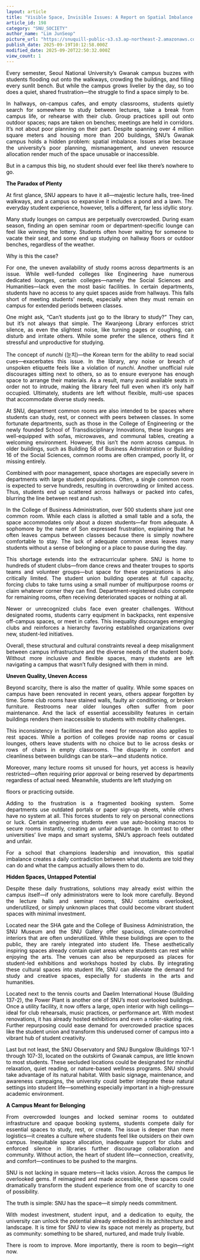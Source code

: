 ```yaml
---
layout: article
title: "Visible Space, Invisible Issues: A Report on Spatial Imbalance at SNU"
article_id: 198
category: "SNU_SOCIETY"
author_name: "Lim JunSeop"
picture_url: "https://snuquill-public-s3.s3.ap-northeast-2.amazonaws.com/photo/article/9fec1598-0e2b-40cc-ba88-e22a1f56df7e.jpeg"
publish_date: 2025-09-19T10:12:58.000Z
modified_date: 2025-09-20T22:50:32.000Z
view_count: 1
---
```


<p style="text-align:justify;"><span style="color:black;">Every semester, Seoul National University’s Gwanak campus buzzes with students flooding out onto the walkways, crowding the buildings, and filling every sunlit bench. But while the campus grows livelier by the day, so too does a quiet, shared frustration—the struggle to find a space simply to be.</span></p><p style="text-align:justify;"><span style="color:black;">In hallways, on-campus cafes, and empty classrooms, students quietly search for somewhere to study between lectures, take a break from campus life, or rehearse with their club. Group practices spill out onto outdoor spaces; naps are taken on benches; meetings are held in corridors. It’s not about poor planning on their part. Despite spanning over 4 million square meters and housing more than 200 buildings, SNU’s Gwanak campus holds a hidden problem: spatial imbalance. Issues arise because the university’s poor planning, mismanagement, and uneven resource allocation render much of the space unusable or inaccessible.</span></p><p style="text-align:justify;"><span style="color:black;">But in a campus this big, no student should ever feel like there’s nowhere to go.</span></p><p style="text-align:justify;"><span style="color:black;"><strong>The Paradox of Plenty</strong></span></p><p style="text-align:justify;"><span style="color:black;">At first glance, SNU appears to have it all—majestic lecture halls, tree-lined walkways, and a campus so expansive it includes a pond and a lawn. The everyday student experience, however, tells a different, far less idyllic story.</span></p><p style="text-align:justify;"><span style="color:black;">Many study lounges on campus are perpetually overcrowded. During exam season, finding an open seminar room or department-specific lounge can feel like winning the lottery. Students often hover waiting for someone to vacate their seat, and some end up studying on hallway floors or outdoor benches, regardless of the weather.</span></p><p style="text-align:justify;"><span style="color:black;">Why is this the case?</span></p><p style="text-align:justify;"><span style="color:black;">For one, the uneven availability of study rooms across departments is an issue. While well-funded colleges like Engineering have numerous dedicated lounges, certain colleges—namely the Social Sciences and Humanities—lack even the most basic facilities. In certain departments, students have no access to any quiet spaces aside from hallways. This falls short of meeting students’ needs, especially when they must remain on campus for extended periods between classes.</span></p><p style="text-align:justify;"><span style="color:black;">One might ask, “Can’t students just go to the library to study?” They can, but it’s not always that simple. The Kwanjeong Library enforces strict silence, as even the slightest noise, like turning pages or coughing, can disturb and irritate others. While some prefer the silence, others find it stressful and unproductive for studying.</span></p><p style="text-align:justify;"><span style="color:black;">The concept of <i>nunchi</i>&nbsp;(눈치)—the Korean term for the ability to read social cues—exacerbates this issue. In the library, any noise or breach of unspoken etiquette feels like a violation of <i>nunchi</i>. Another unofficial rule discourages sitting next to others, so as to ensure everyone has enough space to arrange their materials. As a result, many avoid available seats in order not to intrude, making the library feel full even when it’s only half occupied. Ultimately, students are left without flexible, multi-use spaces that accommodate diverse study needs.</span></p><p style="text-align:justify;"><span style="color:black;">At SNU, department common rooms are also intended to be spaces where students can study, rest, or connect with peers between classes. In some fortunate departments, such as those in the College of Engineering or the newly founded School of Transdisciplinary Innovations, these lounges are well-equipped with sofas, microwaves, and communal tables, creating a welcoming environment. However, this isn’t the norm across campus. In older buildings, such as Building 58 of Business Administration or Building 16 of the Social Sciences, common rooms are often cramped, poorly lit, or missing entirely.</span></p><p style="text-align:justify;"><span style="color:black;">Combined with poor management, space shortages are especially severe in departments with large student populations. Often, a single common room is expected to serve hundreds, resulting in overcrowding or limited access. Thus, students end up scattered across hallways or packed into cafes, blurring the line between rest and rush.&nbsp;</span></p><p style="text-align:justify;"><span style="color:black;">In the College of Business Administration, over 500 students share just one common room. While each&nbsp;class is allotted a small table and a sofa, the space accommodates only about a dozen students—far from adequate. A sophomore by the name of Son expressed frustration, explaining that he often leaves campus between classes because there is simply nowhere comfortable to stay. The lack of adequate common areas leaves many students without a sense of belonging or a place to pause during the day.&nbsp;</span></p><p style="text-align:justify;"><span style="color:black;">This shortage extends into the extracurricular sphere. SNU is home to hundreds of student clubs—from dance crews and theater troupes to sports teams and volunteer groups—but space for these organizations is also critically limited. The student union building operates at full capacity, forcing clubs to take turns using a small number of multipurpose rooms or claim whatever corner they can find. Department-registered clubs compete for remaining rooms, often receiving deteriorated spaces or nothing at all.</span></p><p style="text-align:justify;"><span style="color:black;">Newer or unrecognized clubs face even greater challenges. Without designated rooms, students carry equipment in backpacks, rent expensive off-campus spaces, or meet in cafes. This inequality discourages emerging clubs and reinforces a hierarchy favoring established organizations over new, student-led initiatives.</span></p><p style="text-align:justify;"><span style="color:black;">Overall, these structural and cultural constraints reveal a deep misalignment between campus infrastructure and the diverse needs of the student body. Without more inclusive and flexible spaces, many students are left navigating a campus that wasn’t fully designed with them in mind.</span></p><p style="text-align:justify;"><span style="color:black;"><strong>Uneven Quality, Uneven Access</strong></span></p><p style="text-align:justify;"><span style="color:black;">Beyond scarcity, there is also the matter of quality. While some spaces on campus have been renovated in recent years, others appear forgotten by time. Some club rooms have stained walls, faulty air conditioning, or broken furniture. Restrooms near older lounges often suffer from poor maintenance. And the lack of essential accessibility features in certain buildings renders them inaccessible to students with mobility challenges.</span></p><p style="text-align:justify;"><span style="color:black;">This inconsistency in facilities and the need for renovation also applies to rest spaces. While a portion of colleges provide nap rooms or casual lounges, others leave students with no choice but to lie across desks or rows of chairs in empty classrooms. The disparity in comfort and cleanliness between buildings can be stark—and students notice.</span></p><p style="text-align:justify;"><span style="color:black;">Moreover, many lecture rooms sit unused for hours, yet access is heavily restricted—often requiring prior approval or being reserved by departments regardless of actual need. Meanwhile, students are left studying on</span></p><p style="text-align:justify;"><span style="color:black;">floors or practicing outside.</span></p><p style="text-align:justify;"><span style="color:black;">Adding to the frustration is a fragmented booking system. Some departments use outdated portals or paper sign-up sheets, while others have no system at all. This forces students to rely on personal connections or luck. Certain engineering students even use auto-booking macros to secure rooms instantly, creating an unfair advantage. In contrast to other universities’ live maps and smart systems, SNU’s approach feels outdated and unfair.</span></p><p style="text-align:justify;"><span style="color:black;">For a school that champions leadership and innovation, this spatial imbalance creates a daily contradiction between what students are told they can do and what the campus actually allows them to do.</span></p><p style="text-align:justify;"><span style="color:black;"><strong>Hidden Spaces, Untapped Potential</strong></span></p><p style="margin-left:0cm;text-align:justify;"><span style="color:black;">Despite these daily frustrations, solutions may already exist within the campus itself—if only administrators were to look more carefully. Beyond the lecture halls and seminar rooms, SNU contains overlooked, underutilized, or simply unknown places that could become vibrant student spaces with minimal investment.</span></p><p style="text-align:justify;"><span style="color:black;">Located near the SHA gate and the College of Business Administration, the SNU Museum and the SNU Gallery offer spacious, climate-controlled interiors that are often underutilized. While these buildings are open to the public, they are rarely integrated into student life. These aesthetically inspiring spaces already contain quiet areas where students can rest while enjoying the arts. The venues can also be repurposed as places for student-led exhibitions and workshops hosted by clubs. By integrating these cultural spaces into student life, SNU can alleviate the demand for study and creative spaces, especially for students in the arts and humanities.</span></p><p style="text-align:justify;"><span style="color:black;">Located next to the tennis courts and Daelim International House (Building 137-2), the Power Plant is another one of SNU’s most overlooked buildings. Once a utility facility, it now offers a large, open interior with high ceilings—ideal for club rehearsals, music practices, or performance art. With modest renovations, it has already hosted exhibitions and even a roller-skating rink. Further repurposing could ease demand for overcrowded practice spaces like the student union and transform this underused corner of campus into a vibrant hub of student creativity.</span></p><p style="text-align:justify;"><span style="color:black;">Last but not least, the SNU Observatory and SNU Bungalow (Buildings 107-1 through 107-3), located on the outskirts of Gwanak campus, are little known to most students. These secluded locations could be designated for mindful relaxation, quiet reading, or nature-based wellness programs. SNU should take advantage of its natural habitat. With basic signage, maintenance, and awareness campaigns, the university could better integrate these natural settings into student life—something especially important in a high-pressure academic environment.</span></p><p style="text-align:justify;"><span style="color:black;"><strong>A Campus Meant for Belonging&nbsp;</strong></span></p><p style="text-align:justify;"><span style="color:black;">From overcrowded lounges and locked seminar rooms to outdated infrastructure and opaque booking systems, students compete daily for essential spaces to study, rest, or create. The issue is deeper than mere logistics—it creates a culture where students feel like outsiders on their own campus. Inequitable space allocation, inadequate support for clubs and enforced silence in libraries further discourage collaboration and community. Without action, the heart of student life—connection, creativity, and comfort—continues to be pushed to the margins.</span></p><p style="text-align:justify;"><span style="color:black;">SNU is not lacking in square meters—it lacks vision. Across the campus lie overlooked gems. If reimagined and made accessible, these spaces could dramatically transform the student experience from one of scarcity to one of possibility.&nbsp;</span></p><p style="text-align:justify;"><span style="color:black;">The truth is simple: SNU has the space—it simply needs commitment.&nbsp;</span></p><p style="text-align:justify;"><span style="color:black;">With modest investment, student input, and a dedication to equity, the university can unlock the potential already embedded in its architecture and landscape. It is time for SNU to view its space not merely as property, but as community: something to be shared, nurtured, and made truly livable.</span></p><p style="text-align:justify;"><span style="color:black;">There is room to improve. More importantly, there is room to begin—right now.</span></p>
